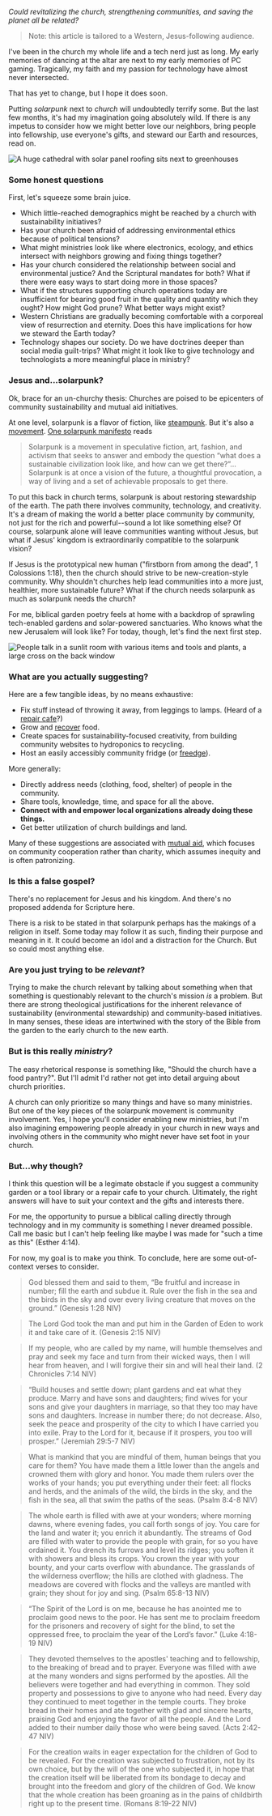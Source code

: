 *Could revitalizing the church, strengthening communities, and saving the planet all be related?*

> Note: this article is tailored to a Western, Jesus-following audience.

I've been in the church my whole life and a tech nerd just as long. My early memories of dancing at the altar are next to my early memories of PC gaming. Tragically, my faith and my passion for technology have almost never intersected.

That has yet to change, but I hope it does soon.

Putting *solarpunk* next to *church* will undoubtedly terrify some. But the last few months, it's had my imagination going absolutely wild. If there is any impetus to consider how we might better love our neighbors, bring people into fellowship, use everyone's gifts, and steward our Earth and resources, read on.

![A huge cathedral with solar panel roofing sits next to greenhouses](/solarpunk-church/cathedral.png)

### Some honest questions

First, let's squeeze some brain juice.

- Which little-reached demographics might be reached by a church with sustainability initiatives?
- Has your church been afraid of addressing environmental ethics because of political tensions?
- What might ministries look like where electronics, ecology, and ethics intersect with neighbors growing and fixing things together?
- Has your church considered the relationship between social and environmental justice? And the Scriptural mandates for both? What if there were easy ways to start doing more in those spaces?
- What if the structures supporting church operations today are insufficient for bearing good fruit in the quality and quantity which they ought? How might God prune? What better ways might exist?
- Western Christians are gradually becoming comfortable with a corporeal view of resurrection and eternity. Does this have implications for how we steward the Earth today?
- Technology shapes our society. Do we have doctrines deeper than social media guilt-trips? What might it look like to give technology and technologists a more meaningful place in ministry?

### Jesus and...solarpunk?

Ok, brace for an un-churchy thesis: Churches are poised to be epicenters of community sustainability and mutual aid initiatives.

At one level, solarpunk is a flavor of fiction, like [steampunk](https://en.wikipedia.org/wiki/Steampunk). But it's also a [movement](https://www.bbc.com/news/business-57761297). [One solarpunk manifesto](https://iandennismiller.github.io/solarpunk/manifesto/english.html) reads
> Solarpunk is a movement in speculative fiction, art, fashion, and activism that seeks to answer and embody the question “what does a sustainable civilization look like, and how can we get there?”... Solarpunk is at once a vision of the future, a thoughtful provocation, a way of living and a set of achievable proposals to get there.

To put this back in church terms, solarpunk is about restoring stewardship of the earth. The path there involves community, technology, and creativity. It's a dream of making the world a better place community by community, not just for the rich and powerful--sound a lot like something else? Of course, solarpunk alone will leave communities wanting without Jesus, but what if Jesus' kingdom is extraordinarily compatible to the solarpunk vision?

If Jesus is the prototypical new human ("firstborn from among the dead", 1 Colossions 1:18), then the church should strive to be new-creation-style community. Why shouldn't churches help lead communities into a more just, healthier, more sustainable future? What if the church needs solarpunk as much as solarpunk needs the church?

For me, biblical garden poetry feels at home with a backdrop of sprawling tech-enabled gardens and solar-powered sanctuaries. Who knows what the new Jerusalem will look like? For today, though, let's find the next first step.

![People talk in a sunlit room with various items and tools and plants, a large cross on the back window](/solarpunk-church/multiuse-space.jpg)

### What are you actually suggesting?

Here are a few tangible ideas, by no means exhaustive:

- Fix stuff instead of throwing it away, from leggings to lamps. (Heard of a [repair cafe](https://www.repaircafe.org/en/about/)?)
- Grow and [recover](https://en.wikipedia.org/wiki/Food_rescue) food.
- Create spaces for sustainability-focused creativity, from building community websites to hydroponics to recycling.
- Host an easily accessibly community fridge (or [freedge](https://freedge.org)).

More generally:

- Directly address needs (clothing, food, shelter) of people in the community.
- Share tools, knowledge, time, and space for all the above.
- **Connect with and empower local organizations already doing these things.**
- Get better utilization of church buildings and land.

Many of these suggestions are associated with [mutual aid](https://en.wikipedia.org/wiki/Mutual_aid), which focuses on community cooperation rather than charity, which assumes inequity and is often patronizing.

### Is this a false gospel?

There's no replacement for Jesus and his kingdom. And there's no proposed addenda for Scripture here.

There is a risk to be stated in that solarpunk perhaps has the makings of a religion in itself. Some today may follow it as such, finding their purpose and meaning in it. It could become an idol and a distraction for the Church. But so could most anything else.

### Are you just trying to be *relevant*?

Trying to make the church relevant by talking about something when that something is questionably relevant to the church's mission *is* a problem. But there are strong theological justifications for the inherent relevance of sustainability (environmental stewardship) and community-based initiatives. In many senses, these ideas are intertwined with the story of the Bible from the garden to the early church to the new earth.

### But is this really *ministry*?

The easy rhetorical response is something like, "Should the church have a food pantry?". But I'll admit I'd rather not get into detail arguing about church priorities.

A church can only prioritize so many things and have so many ministries. But one of the key pieces of the solarpunk movement is community involvement. Yes, I hope you'll consider enabling new ministries, but I'm also imagining empowering people already in your church in new ways and involving others in the community who might never have set foot in your church.

### But...why though?

I think this question will be a legimate obstacle if you suggest a community garden or a tool library or a repair cafe to your church. Ultimately, the right answers will have to suit your context and the gifts and interests there.

For me, the opportunity to pursue a biblical calling directly through technology and in my community is something I never dreamed possible. Call me basic but I can't help feeling like maybe I was made for "such a time as this" (Esther 4:14).

For now, my goal is to make you think. To conclude, here are some out-of-context verses to consider.

> God blessed them and said to them, “Be fruitful and increase in number; fill the earth and subdue it. Rule over the fish in the sea and the birds in the sky and over every living creature that moves on the ground.” (Genesis 1:28 NIV)

> The Lord God took the man and put him in the Garden of Eden to work it and take care of it. (Genesis 2:15 NIV)

> If my people, who are called by my name, will humble themselves and pray and seek my face and turn from their wicked ways, then I will hear from heaven, and I will forgive their sin and will heal their land. (2 Chronicles 7:14 NIV)

> “Build houses and settle down; plant gardens and eat what they produce. Marry and have sons and daughters; find wives for your sons and give your daughters in marriage, so that they too may have sons and daughters. Increase in number there; do not decrease. Also, seek the peace and prosperity of the city to which I have carried you into exile. Pray to the Lord for it, because if it prospers, you too will prosper.” (Jeremiah 29:5-7 NIV)

> What is mankind that you are mindful of them, human beings that you care for them? You have made them a little lower than the angels and crowned them with glory and honor. You made them rulers over the works of your hands; you put everything under their feet: all flocks and herds, and the animals of the wild, the birds in the sky, and the fish in the sea, all that swim the paths of the seas. (Psalm 8:4-8 NIV)

> The whole earth is filled with awe at your wonders; where morning dawns, where evening fades, you call forth songs of joy. You care for the land and water it; you enrich it abundantly. The streams of God are filled with water to provide the people with grain, for so you have ordained it. You drench its furrows and level its ridges; you soften it with showers and bless its crops. You crown the year with your bounty, and your carts overflow with abundance. The grasslands of the wilderness overflow; the hills are clothed with gladness. The meadows are covered with flocks and the valleys are mantled with grain; they shout for joy and sing. (Psalm 65:8-13 NIV)

> “The Spirit of the Lord is on me, because he has anointed me to proclaim good news to the poor. He has sent me to proclaim freedom for the prisoners and recovery of sight for the blind, to set the oppressed free, to proclaim the year of the Lord’s favor.” (Luke 4:18-19 NIV)

> They devoted themselves to the apostles' teaching and to fellowship, to the breaking of bread and to prayer. Everyone was filled with awe at the many wonders and signs performed by the apostles. All the believers were together and had everything in common. They sold property and possessions to give to anyone who had need. Every day they continued to meet together in the temple courts. They broke bread in their homes and ate together with glad and sincere hearts, praising God and enjoying the favor of all the people. And the Lord added to their number daily those who were being saved. (Acts 2:42-47 NIV)

> For the creation waits in eager expectation for the children of God to be revealed. For the creation was subjected to frustration, not by its own choice, but by the will of the one who subjected it, in hope that the creation itself will be liberated from its bondage to decay and brought into the freedom and glory of the children of God. We know that the whole creation has been groaning as in the pains of childbirth right up to the present time. (Romans 8:19-22 NIV)
